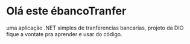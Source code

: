 # Olá este ébancoTranfer
uma aplicação .NET simples de tranferencias bancarias, projeto da DIO fique a vontate pra aprender e usar do código. 
